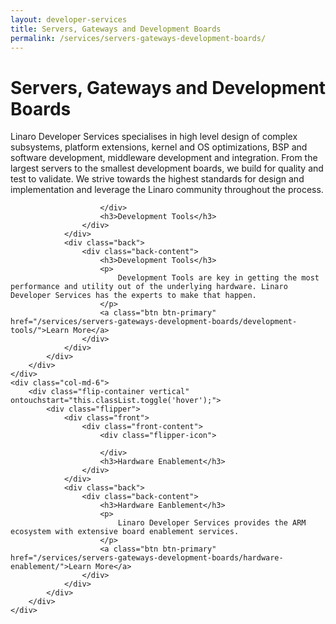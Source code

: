 ```yaml
---
layout: developer-services
title: Servers, Gateways and Development Boards
permalink: /services/servers-gateways-development-boards/
---
```

# Servers, Gateways and Development Boards

Linaro Developer Services specialises in high level design of complex subsystems, platform extensions, kernel and OS optimizations, BSP and software development, middleware development and integration. From the largest servers to the smallest development boards, we build for quality and test to validate. We strive towards the highest standards for design and implementation and leverage the Linaro community throughout the process. 


<div id="flippers">
    <div class="col-md-6">
        <div class="flip-container vertical" ontouchstart="this.classList.toggle('hover');">
            <div class="flipper">
                <div class="front">
                    <div class="front-content">
                        <div class="flipper-icon">
                            
                        </div>
                        <h3>Development Tools</h3>
                    </div>
                </div>
                <div class="back">
                    <div class="back-content">
                        <h3>Development Tools</h3>
                        <p>
                            Development Tools are key in getting the most performance and utility out of the underlying hardware. Linaro Developer Services has the experts to make that happen.
                        </p>
                        <a class="btn btn-primary" href="/services/servers-gateways-development-boards/development-tools/">Learn More</a>
                    </div>
                </div>
            </div>
        </div>
    </div>
    <div class="col-md-6">
        <div class="flip-container vertical" ontouchstart="this.classList.toggle('hover');">
            <div class="flipper">
                <div class="front">
                    <div class="front-content">
                        <div class="flipper-icon">
                        
                        </div>
                        <h3>Hardware Enablement</h3>
                    </div>
                </div>
                <div class="back">
                    <div class="back-content">
                        <h3>Hardware Eanblement</h3>
                        <p>
                            Linaro Developer Services provides the ARM ecosystem with extensive board enablement services.
                        </p>
                        <a class="btn btn-primary" href="/services/servers-gateways-development-boards/hardware-enablement/">Learn More</a>
                    </div>
                </div>
            </div>
        </div>
    </div>
    

</div>